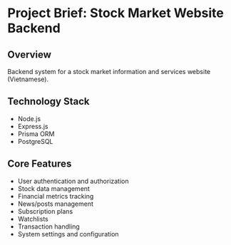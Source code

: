 # Project Brief: Stock Market Website Backend
## Overview
Backend system for a stock market information and services website (Vietnamese).

## Technology Stack
- Node.js
- Express.js
- Prisma ORM
- PostgreSQL

## Core Features
- User authentication and authorization
- Stock data management
- Financial metrics tracking
- News/posts management
- Subscription plans
- Watchlists
- Transaction handling
- System settings and configuration
